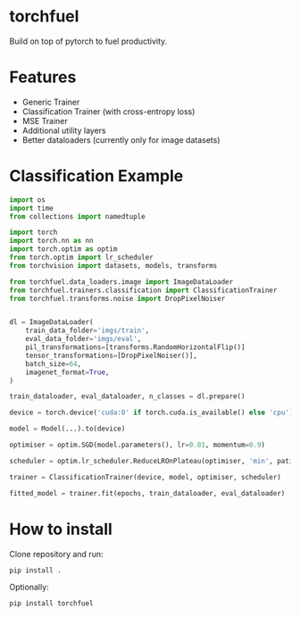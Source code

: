 # torchfuel

Build on top of pytorch to fuel productivity.

# Features

- Generic Trainer
- Classification Trainer (with cross-entropy loss)
- MSE Trainer
- Additional utility layers
- Better dataloaders (currently only for image datasets)

# Classification Example

```python
import os
import time
from collections import namedtuple

import torch
import torch.nn as nn
import torch.optim as optim
from torch.optim import lr_scheduler
from torchvision import datasets, models, transforms

from torchfuel.data_loaders.image import ImageDataLoader
from torchfuel.trainers.classification import ClassificationTrainer
from torchfuel.transforms.noise import DropPixelNoiser


dl = ImageDataLoader(
    train_data_folder='imgs/train',
    eval_data_folder='imgs/eval',
    pil_transformations=[transforms.RandomHorizontalFlip()]
    tensor_transformations=[DropPixelNoiser()],
    batch_size=64,
    imagenet_format=True,
)

train_dataloader, eval_dataloader, n_classes = dl.prepare()

device = torch.device('cuda:0' if torch.cuda.is_available() else 'cpu')

model = Model(...).to(device)

optimiser = optim.SGD(model.parameters(), lr=0.01, momentum=0.9)

scheduler = optim.lr_scheduler.ReduceLROnPlateau(optimiser, 'min', patience=20)

trainer = ClassificationTrainer(device, model, optimiser, scheduler)

fitted_model = trainer.fit(epochs, train_dataloader, eval_dataloader)

```

# How to install
Clone repository and run:
```bash
pip install .
```

Optionally: 
```bash
pip install torchfuel
```

